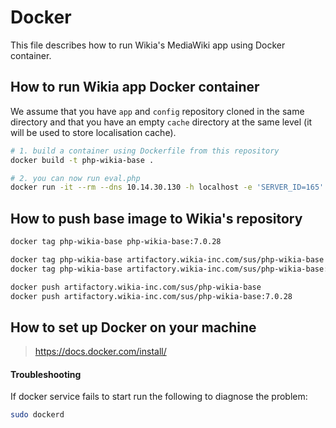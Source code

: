 Docker
======

This file describes how to run Wikia's MediaWiki app using Docker container.

## How to run Wikia app Docker container

We assume that you have `app` and `config` repository cloned in the same directory and that you have an empty `cache` directory at the same level (it will be used to store localisation cache).

```sh
# 1. build a container using Dockerfile from this repository
docker build -t php-wikia-base .

# 2. you can now run eval.php
docker run -it --rm --dns 10.14.30.130 -h localhost -e 'SERVER_ID=165' -e 'WIKIA_DATACENTER=poz' -e 'WIKIA_ENVIRONMENT=dev' -v "$PWD":/usr/wikia/slot1/current/src -v "$PWD/../config":/usr/wikia/slot1/current/config -v "$PWD/../cache":/usr/wikia/slot1/current/cache/messages php-wikia-base php maintenance/eval.php
```

## How to push base image to Wikia's repository

```sh
docker tag php-wikia-base php-wikia-base:7.0.28

docker tag php-wikia-base artifactory.wikia-inc.com/sus/php-wikia-base
docker tag php-wikia-base artifactory.wikia-inc.com/sus/php-wikia-base:7.0.28

docker push artifactory.wikia-inc.com/sus/php-wikia-base
docker push artifactory.wikia-inc.com/sus/php-wikia-base:7.0.28
```

## How to set up Docker on your machine

> https://docs.docker.com/install/

#### Troubleshooting

If docker service fails to start run the following to diagnose the problem:

```sh
sudo dockerd
```
